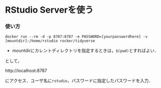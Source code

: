 # RStudio Serverを使う
### 使い方
```
docker run --rm -d -p 8787:8787 -e PASSWORD=[yourpasswordhere] -v [mountdir]:/home/rstudio rocker/tidyverse
```

- mountdirにカレントディレクトリを指定するときは，`$(pwd)`とすればよい．

として，

http://localhost:8787

にアクセス．ユーザ名に`rstudio`，パスワードに指定したパスワードを入力．